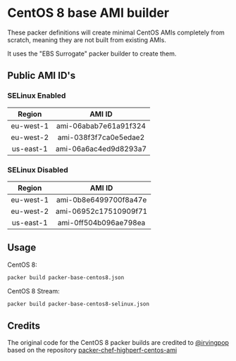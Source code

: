 # CentOS 8 base AMI builder

These packer definitions will create minimal CentOS AMIs completely from scratch, meaning they are not built from existing AMIs.

It uses the "EBS Surrogate" packer builder to create them.

## Public AMI ID's


### SELinux Enabled
|  Region   |        AMI ID         |
| :-------: | :-------------------: |
| eu-west-1 | ami-06abab7e61a91f324 |
| eu-west-2 | ami-038f3f7ca0e5edae2 |
| us-east-1 | ami-06a6ac4ed9d8293a7 |

### SELinux Disabled
|  Region   |        AMI ID         |
| :-------: | :-------------------: |
| eu-west-1 | ami-0b8e6499700f8a47e |
| eu-west-2 | ami-06952c17510909f71 |
| us-east-1 | ami-0ff504b096ae798ea |

## Usage

CentOS 8:
```bash
packer build packer-base-centos8.json
```

CentOS 8 Stream:
```bash
packer build packer-base-centos8-selinux.json
```

## Credits

The original code for the CentOS 8 packer builds are credited to [@irvingpop](https://github.com/irvingpop) based on the repository [packer-chef-highperf-centos-ami](https://github.com/irvingpop/packer-chef-highperf-centos-ami)